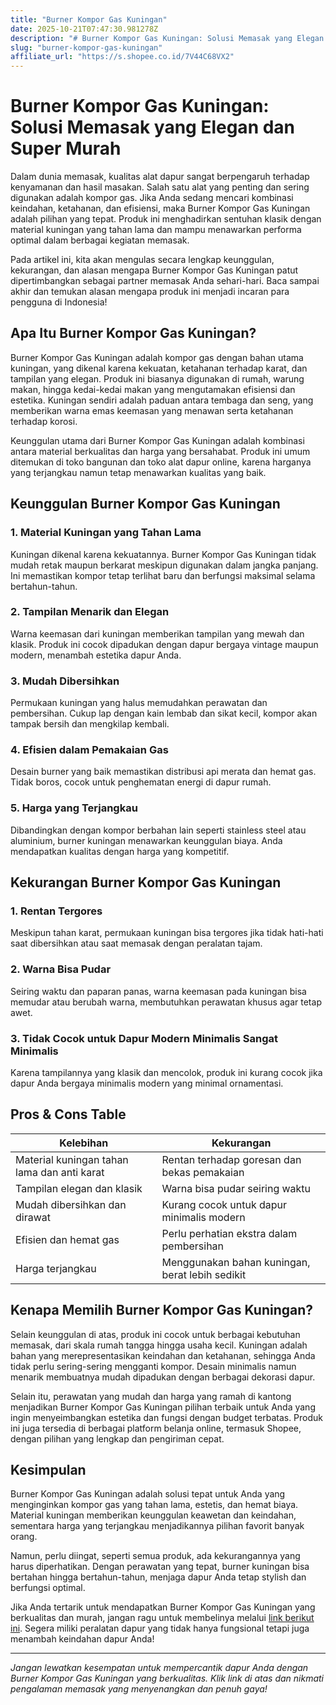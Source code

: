 ```yaml
---
title: "Burner Kompor Gas Kuningan"
date: 2025-10-21T07:47:30.981278Z
description: "# Burner Kompor Gas Kuningan: Solusi Memasak yang Elegan dan Super Murah..."
slug: "burner-kompor-gas-kuningan"
affiliate_url: "https://s.shopee.co.id/7V44C68VX2"
---
```

# Burner Kompor Gas Kuningan: Solusi Memasak yang Elegan dan Super Murah

Dalam dunia memasak, kualitas alat dapur sangat berpengaruh terhadap kenyamanan dan hasil masakan. Salah satu alat yang penting dan sering digunakan adalah kompor gas. Jika Anda sedang mencari kombinasi keindahan, ketahanan, dan efisiensi, maka Burner Kompor Gas Kuningan adalah pilihan yang tepat. Produk ini menghadirkan sentuhan klasik dengan material kuningan yang tahan lama dan mampu menawarkan performa optimal dalam berbagai kegiatan memasak.

Pada artikel ini, kita akan mengulas secara lengkap keunggulan, kekurangan, dan alasan mengapa Burner Kompor Gas Kuningan patut dipertimbangkan sebagai partner memasak Anda sehari-hari. Baca sampai akhir dan temukan alasan mengapa produk ini menjadi incaran para pengguna di Indonesia!

## Apa Itu Burner Kompor Gas Kuningan?

Burner Kompor Gas Kuningan adalah kompor gas dengan bahan utama kuningan, yang dikenal karena kekuatan, ketahanan terhadap karat, dan tampilan yang elegan. Produk ini biasanya digunakan di rumah, warung makan, hingga kedai-kedai makan yang mengutamakan efisiensi dan estetika. Kuningan sendiri adalah paduan antara tembaga dan seng, yang memberikan warna emas keemasan yang menawan serta ketahanan terhadap korosi.

Keunggulan utama dari Burner Kompor Gas Kuningan adalah kombinasi antara material berkualitas dan harga yang bersahabat. Produk ini umum ditemukan di toko bangunan dan toko alat dapur online, karena harganya yang terjangkau namun tetap menawarkan kualitas yang baik.

## Keunggulan Burner Kompor Gas Kuningan

### 1. Material Kuningan yang Tahan Lama
Kuningan dikenal karena kekuatannya. Burner Kompor Gas Kuningan tidak mudah retak maupun berkarat meskipun digunakan dalam jangka panjang. Ini memastikan kompor tetap terlihat baru dan berfungsi maksimal selama bertahun-tahun.

### 2. Tampilan Menarik dan Elegan
Warna keemasan dari kuningan memberikan tampilan yang mewah dan klasik. Produk ini cocok dipadukan dengan dapur bergaya vintage maupun modern, menambah estetika dapur Anda.

### 3. Mudah Dibersihkan
Permukaan kuningan yang halus memudahkan perawatan dan pembersihan. Cukup lap dengan kain lembab dan sikat kecil, kompor akan tampak bersih dan mengkilap kembali.

### 4. Efisien dalam Pemakaian Gas
Desain burner yang baik memastikan distribusi api merata dan hemat gas. Tidak boros, cocok untuk penghematan energi di dapur rumah.

### 5. Harga yang Terjangkau
Dibandingkan dengan kompor berbahan lain seperti stainless steel atau aluminium, burner kuningan menawarkan keunggulan biaya. Anda mendapatkan kualitas dengan harga yang kompetitif.

## Kekurangan Burner Kompor Gas Kuningan

### 1. Rentan Tergores
Meskipun tahan karat, permukaan kuningan bisa tergores jika tidak hati-hati saat dibersihkan atau saat memasak dengan peralatan tajam.

### 2. Warna Bisa Pudar
Seiring waktu dan paparan panas, warna keemasan pada kuningan bisa memudar atau berubah warna, membutuhkan perawatan khusus agar tetap awet.

### 3. Tidak Cocok untuk Dapur Modern Minimalis Sangat Minimalis
Karena tampilannya yang klasik dan mencolok, produk ini kurang cocok jika dapur Anda bergaya minimalis modern yang minimal ornamentasi.

## Pros & Cons Table

| Kelebihan                                            | Kekurangan                                    |
|------------------------------------------------------|----------------------------------------------|
| Material kuningan tahan lama dan anti karat          | Rentan terhadap goresan dan bekas pemakaian |
| Tampilan elegan dan klasik                          | Warna bisa pudar seiring waktu             |
| Mudah dibersihkan dan dirawat                        | Kurang cocok untuk dapur minimalis modern |
| Efisien dan hemat gas                                | Perlu perhatian ekstra dalam pembersihan |
| Harga terjangkau                                    | Menggunakan bahan kuningan, berat lebih sedikit |

## Kenapa Memilih Burner Kompor Gas Kuningan?

Selain keunggulan di atas, produk ini cocok untuk berbagai kebutuhan memasak, dari skala rumah tangga hingga usaha kecil. Kuningan adalah bahan yang merepresentasikan keindahan dan ketahanan, sehingga Anda tidak perlu sering-sering mengganti kompor. Desain minimalis namun menarik membuatnya mudah dipadukan dengan berbagai dekorasi dapur.

Selain itu, perawatan yang mudah dan harga yang ramah di kantong menjadikan Burner Kompor Gas Kuningan pilihan terbaik untuk Anda yang ingin menyeimbangkan estetika dan fungsi dengan budget terbatas. Produk ini juga tersedia di berbagai platform belanja online, termasuk Shopee, dengan pilihan yang lengkap dan pengiriman cepat.

## Kesimpulan

Burner Kompor Gas Kuningan adalah solusi tepat untuk Anda yang menginginkan kompor gas yang tahan lama, estetis, dan hemat biaya. Material kuningan memberikan keunggulan keawetan dan keindahan, sementara harga yang terjangkau menjadikannya pilihan favorit banyak orang.

Namun, perlu diingat, seperti semua produk, ada kekurangannya yang harus diperhatikan. Dengan perawatan yang tepat, burner kuningan bisa bertahan hingga bertahun-tahun, menjaga dapur Anda tetap stylish dan berfungsi optimal.

Jika Anda tertarik untuk mendapatkan Burner Kompor Gas Kuningan yang berkualitas dan murah, jangan ragu untuk membelinya melalui [link berikut ini](https://s.shopee.co.id/7V44C68VX2). Segera miliki peralatan dapur yang tidak hanya fungsional tetapi juga menambah keindahan dapur Anda!

---

*Jangan lewatkan kesempatan untuk mempercantik dapur Anda dengan Burner Kompor Gas Kuningan yang berkualitas. Klik link di atas dan nikmati pengalaman memasak yang menyenangkan dan penuh gaya!*